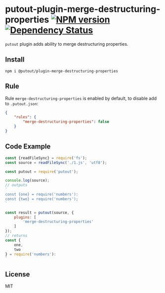 # putout-plugin-merge-destructuring-properties [![NPM version][NPMIMGURL]][NPMURL] [![Dependency Status][DependencyStatusIMGURL]][DependencyStatusURL]

[NPMIMGURL]:                https://img.shields.io/npm/v/@putout/plugin-merge-destructuring-properties.svg?style=flat&longCache=true
[NPMURL]:                   https://npmjs.org/package/@putout/plugin-merge-destructuring-properties"npm"

[DependencyStatusURL]:      https://david-dm.org/coderaiser/putout?path=packages/plugin-merge-destructuring-properties
[DependencyStatusIMGURL]:   https://david-dm.org/coderaiser/putout.svg?path=packages/plugin-merge-destructuring-properties

`putout` plugin adds ability to merge destructuring properties.

## Install

```
npm i @putout/plugin-merge-destructuring-properties
```

## Rule

Rule `merge-destructuring-properties` is enabled by default, to disable add to `.putout.json`:

```json
{
    "rules": {
        "merge-destructuring-properties": false
    }
}
```

## Code Example

```js
const {readFileSync} = require('fs');
const source = readFileSync('./1.js', 'utf8');

const putout = require('putout');

console.log(source);
// outputs
`
const {one} = require('numbers'):
const {two} = require('numbers');
`

const result = putout(source, {
    plugins: [
        'merge-destructuring-properties'
    ]
});
// returns
const {
    one,
    two
} = require('numbers'):
`
```

## License

MIT

